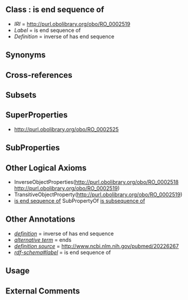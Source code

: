 
## Class : is end sequence of

 * *IRI* = http://purl.obolibrary.org/obo/RO_0002519
 * *Label* = is end sequence of
 * *Definition* = inverse of has end sequence

## Synonyms


## Cross-references


## Subsets


## SuperProperties

 * <http://purl.obolibrary.org/obo/RO_0002525>

## SubProperties


## Other Logical Axioms

 * InverseObjectProperties(<http://purl.obolibrary.org/obo/RO_0002518> <http://purl.obolibrary.org/obo/RO_0002519>)
 * TransitiveObjectProperty(<http://purl.obolibrary.org/obo/RO_0002519>)
 * [is end sequence of](../../RO/19/RO_0002519.md) SubPropertyOf [is subsequence of](../../RO/25/RO_0002525.md)

## Other Annotations

 * *[definition](../../IAO/15/IAO_0000115.md)* = inverse of has end sequence
 * *[alternative term](../../IAO/18/IAO_0000118.md)* = ends
 * *[definition source](../../IAO/19/IAO_0000119.md)* = http://www.ncbi.nlm.nih.gov/pubmed/20226267
 * *[rdf-schema#label](../../el/rdf-schema#label.md)* = is end sequence of

## Usage


## External Comments

